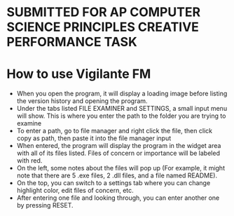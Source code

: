 
# SUBMITTED FOR AP COMPUTER SCIENCE PRINCIPLES CREATIVE PERFORMANCE TASK

# How to use Vigilante FM
- When you open the program, it will display a loading image before listing the version history and opening the program.
- Under the tabs listed FILE EXAMINER and SETTINGS, a small input menu will show.  This is where you enter the path to the folder you are trying to examine
- To enter a path, go to file manager and right click the file, then click copy as path, then paste it into the file manager input
- When entered, the program will display the program in the widget area with all of its files listed.  Files of concern or importance will be labeled with red.
- On the left, some notes about the files will pop up (For example, it might note that there are 5 .exe files, 2 .dll files, and a file named README).
- On the top, you can switch to a settings tab where you can change highlight color, edit files of concern, etc.
- After entering one file and looking through, you can enter another one by pressing RESET.
